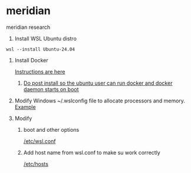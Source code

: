 # meridian
meridian research


1. Install WSL Ubuntu distro
```PS
wsl --install Ubuntu-24.04
```

1. Install Docker
   
    [Instructions are here](https://docs.docker.com/engine/install/ubuntu/)

   1. [Do post install so the ubuntu user can run docker and docker daemon starts on boot](https://docs.docker.com/engine/install/linux-postinstall/)
  
   
1. Modify Windows ~/.wslconfig file to allocate processors and memory.  [Example](/exampleConfigurationFiles/Windows_user_directory/.wslconfig)

2. Modify
    1. boot and other options

        [/etc/wsl.conf](/exampleConfigurationFiles/ubuntu/wsl.conf)

    1. Add host name from wsl.conf to make su work correctly    

        [/etc/hosts](/exampleConfigurationFiles/ubuntu/hosts)


